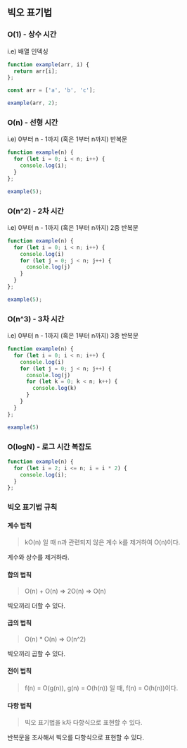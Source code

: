 ## 빅오 표기법

### O(1) - 상수 시간

i.e) 배열 인덱싱

```js
function example(arr, i) {
  return arr[i];
};

const arr = ['a', 'b', 'c'];

example(arr, 2);
```



### O(n) - 선형 시간

i.e) 0부터 n - 1까지 (혹은 1부터 n까지) 반복문

```js
function example(n) {
  for (let i = 0; i < n; i++) {
    console.log(i);
  }
};

example(5);
```



### O(n^2) - 2차 시간

i.e) 0부터 n - 1까지 (혹은 1부터 n까지) 2중 반복문

```js
function example(n) {
  for (let i = 0; i < n; i++) {
    console.log(i)
    for (let j = 0; j < n; j++) {
      console.log(j)
    }
  }
};

example(5);
```





### O(n^3) - 3차 시간

i.e) 0부터 n - 1까지 (혹은 1부터 n까지) 3중 반복문

```js
function example(n) {
  for (let i = 0; i < n; i++) {
    console.log(i)
    for (let j = 0; j < n; j++) {
      console.log(j)
      for (let k = 0; k < n; k++) {
        console.log(k)
      }
    }
  }
};

example(5)
```





### O(logN) - 로그 시간 복잡도

```js
function example(n) {
  for (let i = 2; i <= n; i = i * 2) {
    console.log(i);
  }
};
```





### 빅오 표기법 규칙

#### 계수 법칙

>  kO(n) 일 때 n과 관련되지 않은 계수 k를 제거하여 O(n)이다.

계수와 상수를 제거하라.



#### 합의 법칙 

> O(n) + O(n) => 2O(n) => O(n)

빅오끼리 더할 수 있다.



#### 곱의 법칙

> O(n) * O(n) => O(n^2)

빅오끼리 곱할 수 있다.



#### 전이 법칙

> f(n) = O(g(n)), g(n) = O(h(n)) 일 때, f(n) = O(h(n))이다.



#### 다항 법칙

> 빅오 표기법을 k차 다항식으로 표현할 수 있다.

반복문을 조사해서 빅오를 다항식으로 표현할 수 있다.

